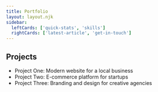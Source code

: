 ```yaml
---
title: Portfolio
layout: layout.njk
sidebar:
  leftCards: ['quick-stats', 'skills']
  rightCards: ['latest-article', 'get-in-touch']
---
```


## Projects

<ul class="space-y-4">
	<li class="bg-gray-100 p-4 rounded shadow">Project One: Modern website for a local business</li>
	<li class="bg-gray-100 p-4 rounded shadow">Project Two: E-commerce platform for startups</li>
	<li class="bg-gray-100 p-4 rounded shadow">Project Three: Branding and design for creative agencies</li>
</ul>
